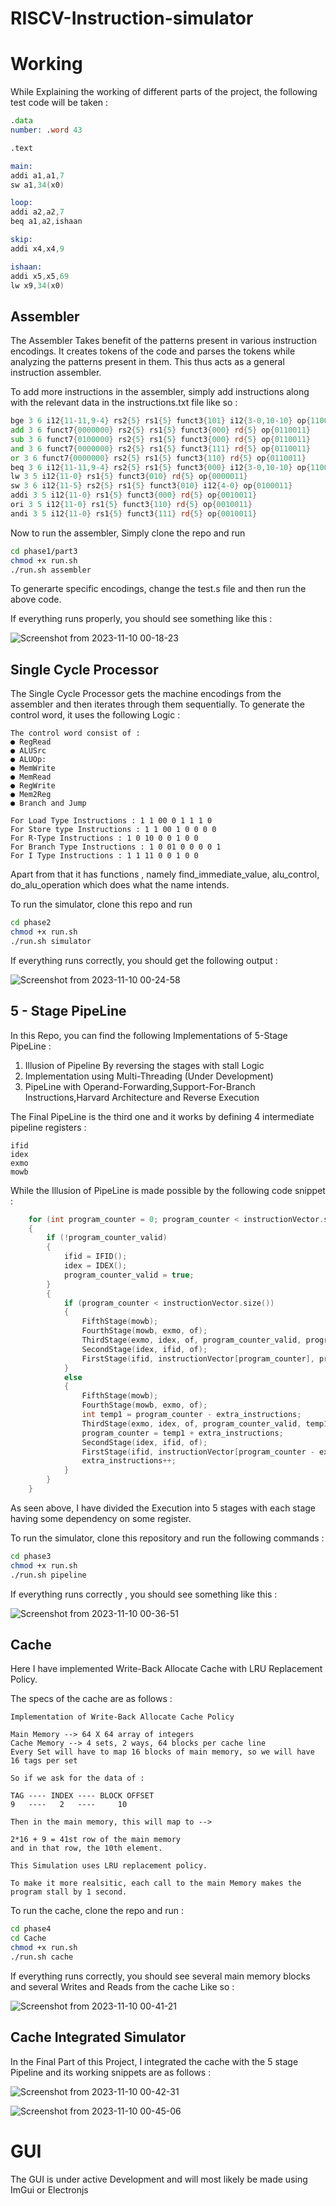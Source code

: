 # RISCV-Instruction-simulator


# Working

While Explaining the working of different parts of the project, the following test code will be taken : 

```asm
.data
number: .word 43

.text

main:
addi a1,a1,7
sw a1,34(x0)

loop:
addi a2,a2,7
beq a1,a2,ishaan

skip:
addi x4,x4,9

ishaan:
addi x5,x5,69
lw x9,34(x0)
```

## Assembler

The Assembler Takes benefit of the patterns present in various instruction encodings. It creates tokens of the code and parses the tokens while analyzing the patterns present in them. 
This thus acts as a general instruction assembler. 

To add more instructions in the assembler, simply add instructions along with the relevant data in the instructions.txt file like so : 

```asm
bge 3 6 i12{11-11,9-4} rs2{5} rs1{5} funct3{101} i12{3-0,10-10} op{1100011}
add 3 6 funct7{0000000} rs2{5} rs1{5} funct3{000} rd{5} op{0110011}
sub 3 6 funct7{0100000} rs2{5} rs1{5} funct3{000} rd{5} op{0110011}
and 3 6 funct7{0000000} rs2{5} rs1{5} funct3{111} rd{5} op{0110011}
or 3 6 funct7{0000000} rs2{5} rs1{5} funct3{110} rd{5} op{0110011}
beq 3 6 i12{11-11,9-4} rs2{5} rs1{5} funct3{000} i12{3-0,10-10} op{1100011}
lw 3 5 i12{11-0} rs1{5} funct3{010} rd{5} op{0000011}
sw 3 6 i12{11-5} rs2{5} rs1{5} funct3{010} i12{4-0} op{0100011}
addi 3 5 i12{11-0} rs1{5} funct3{000} rd{5} op{0010011}
ori 3 5 i12{11-0} rs1{5} funct3{110} rd{5} op{0010011}
andi 3 5 i12{11-0} rs1{5} funct3{111} rd{5} op{0010011}
```

Now to run the assembler, Simply clone the repo and run 

```sh
cd phase1/part3
chmod +x run.sh
./run.sh assembler
```

To generarte specific encodings, change the test.s file and then run the above code. 

If everything runs properly, you should see something like this : 

![Screenshot from 2023-11-10 00-18-23](https://github.com/Sh0g0-1758/RISCV-Instruction-simulator/assets/114918019/e4aa8ca0-b8ca-458f-9e7d-fde563d951fe)

## Single Cycle Processor

The Single Cycle Processor gets the machine encodings from the assembler and then iterates through them sequentially. To generate the control word, it uses the following Logic : 

```
The control word consist of :
● RegRead
● ALUSrc
● ALUOp:
● MemWrite
● MemRead
● RegWrite
● Mem2Reg
● Branch and Jump

For Load Type Instructions : 1 1 00 0 1 1 1 0
For Store type Instructions : 1 1 00 1 0 0 0 0
For R-Type Instructions : 1 0 10 0 0 1 0 0
For Branch Type Instructions : 1 0 01 0 0 0 0 1
For I Type Instructions : 1 1 11 0 0 1 0 0
```

Apart from that it has functions , namely find_immediate_value, alu_control, do_alu_operation which does what the name intends. 

To run the simulator, clone this repo and run 

```sh
cd phase2
chmod +x run.sh
./run.sh simulator
```

If everything runs correctly, you should get the following output : 

![Screenshot from 2023-11-10 00-24-58](https://github.com/Sh0g0-1758/RISCV-Instruction-simulator/assets/114918019/8c720b7c-4af7-425c-b9f9-180c64001751)

## 5 - Stage PipeLine

In this Repo, you can find the following Implementations of 5-Stage PipeLine : 

1) Illusion of Pipeline By reversing the stages with stall Logic
2) Implementation using Multi-Threading (Under Development)
3) PipeLine with Operand-Forwarding,Support-For-Branch Instructions,Harvard Architecture and Reverse Execution

The Final PipeLine is the third one and it works by defining 4 intermediate pipeline registers : 

```
ifid
idex
exmo
mowb
```

While the Illusion of PipeLine is made possible by the following code snippet : 

```cpp
    for (int program_counter = 0; program_counter < instructionVector.size() + 4; program_counter++)
    {
        if (!program_counter_valid)
        {
            ifid = IFID();
            idex = IDEX();
            program_counter_valid = true;
        }
        {
            if (program_counter < instructionVector.size())
            {
                FifthStage(mowb);
                FourthStage(mowb, exmo, of);
                ThirdStage(exmo, idex, of, program_counter_valid, program_counter, instructionVector.size());
                SecondStage(idex, ifid, of);
                FirstStage(ifid, instructionVector[program_counter], program_counter);
            }
            else
            {
                FifthStage(mowb);
                FourthStage(mowb, exmo, of);
                int temp1 = program_counter - extra_instructions;
                ThirdStage(exmo, idex, of, program_counter_valid, temp1, instructionVector.size());
                program_counter = temp1 + extra_instructions;
                SecondStage(idex, ifid, of);
                FirstStage(ifid, instructionVector[program_counter - extra_instructions], program_counter - extra_instructions);
                extra_instructions++;
            }
        }
    }
```

As seen above, I have divided the Execution into 5 stages with each stage having some dependency on some register. 

To run the simulator, clone this repository and run the following commands : 

```sh
cd phase3
chmod +x run.sh
./run.sh pipeline
```

If everything runs correctly , you should see something like this : 

![Screenshot from 2023-11-10 00-36-51](https://github.com/Sh0g0-1758/RISCV-Instruction-simulator/assets/114918019/66a572a3-bc69-48eb-934b-49fe7b99ec33)

## Cache

Here I have implemented Write-Back Allocate Cache with LRU Replacement Policy. 

The specs of the cache are as follows : 

```
Implementation of Write-Back Allocate Cache Policy

Main Memory --> 64 X 64 array of integers
Cache Memory --> 4 sets, 2 ways, 64 blocks per cache line
Every Set will have to map 16 blocks of main memory, so we will have 16 tags per set

So if we ask for the data of :

TAG ---- INDEX ---- BLOCK OFFSET
9   ----   2   ----     10

Then in the main memory, this will map to -->

2*16 + 9 = 41st row of the main memory
and in that row, the 10th element.

This Simulation uses LRU replacement policy.

To make it more realsitic, each call to the main Memory makes the program stall by 1 second.
```

To run the cache, clone the repo and run : 

```sh
cd phase4
cd Cache
chmod +x run.sh
./run.sh cache
```

If everything runs correctly, you should see several main memory blocks and several Writes and Reads from the cache Like so : 

![Screenshot from 2023-11-10 00-41-21](https://github.com/Sh0g0-1758/RISCV-Instruction-simulator/assets/114918019/36e1d83d-c551-4c55-9cf2-6dad32b3dcd9)

## Cache Integrated Simulator 

In the Final Part of this Project, I integrated the cache with the 5 stage Pipeline and its working snippets are as follows : 

![Screenshot from 2023-11-10 00-42-31](https://github.com/Sh0g0-1758/RISCV-Instruction-simulator/assets/114918019/48c1393b-c494-4b95-8083-46fbf755d318)

![Screenshot from 2023-11-10 00-45-06](https://github.com/Sh0g0-1758/RISCV-Instruction-simulator/assets/114918019/d9027254-61eb-4d4e-a415-d96aa55f2dfa)

# GUI 

The GUI is under active Development and will most likely be made using ImGui or Electronjs

